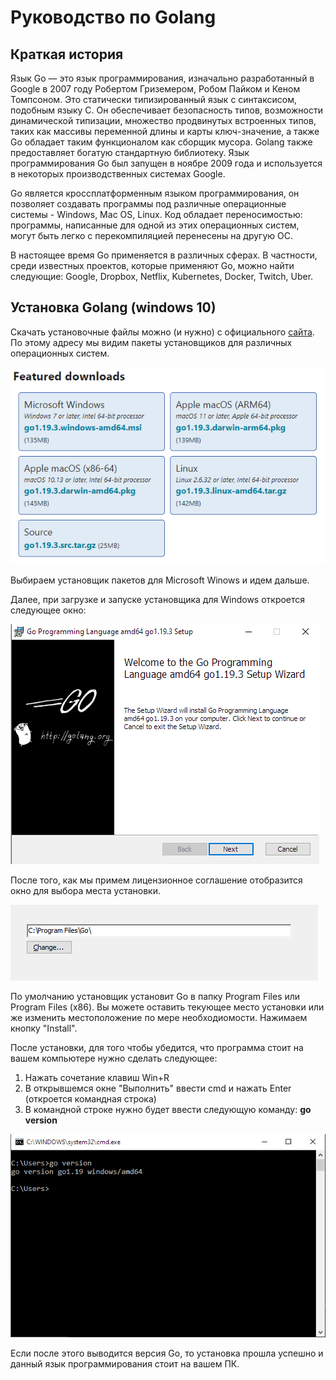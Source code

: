# Руководство по Golang

## Краткая история

Язык Go — это язык программирования, изначально разработанный в Google в 2007 году Робертом Гриземером, Робом Пайком и Кеном Томпсоном. Это статически типизированный язык с синтаксисом, подобным языку C. Он обеспечивает безопасность типов, возможности динамической типизации, множество продвинутых встроенных типов, таких как массивы переменной длины и карты ключ-значение, а также Go обладает таким функционалом как сборщик мусора. Golang также предоставляет богатую стандартную библиотеку. Язык программирования Go был запущен в ноябре 2009 года и используется в некоторых производственных системах Google.

Go является кроссплатформенным языком программирования, он позволяет создавать программы под различные операционные системы - Windows, Mac OS, Linux. Код обладает переносимостью: программы, написанные для одной из этих операционных систем, могут быть легко с перекомпиляцией перенесены на другую ОС.

В настоящее время Go применяется в различных сферах. В частности, среди известных проектов, которые применяют Go, можно найти следующие: Google, Dropbox, Netflix, Kubernetes, Docker, Twitch, Uber.

## Установка Golang (windows 10)

Скачать установочные файлы можно (и нужно) с официального [сайта](https://go.dev/dl/). По этому адресу мы видим пакеты установщиков для различных операционных систем.

![](src/GolangDownloads.png)

Выбираем установщик пакетов для Microsoft Winows и идем дальше.

Далее, при загрузке и запуске установщика для Windows откроется следующее окно:

![](src/DownloadStep1.png)

После того, как мы примем лицензионное соглашение отобразится окно для выбора места установки.

![](src/DownloadStep2.png)

По умолчанию установщик установит Go в папку Program Files или Program Files (x86). Вы можете оставить текующее место установки или же изменить местоположение по мере необходиомости. Нажимаем кнопку "Install".

После установки, для того чтобы убедится, что программа стоит на вашем компьютере нужно сделать следующее:

1. Нажать сочетание клавиш Win+R
2. В открывшемся окне "Выполнить" ввести cmd и нажать Enter (откроется командная строка)
3. В командной строке нужно будет ввести следующую команду: **go version**

![](src/DownloadStep3.png)

Если после этого выводится версия Go, то установка прошла успешно и данный язык программирования стоит на вашем ПК.

